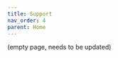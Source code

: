```yaml
---
title: Support
nav_order: 4
parent: Home
---
```

<!-- Use the page layout at TOC.md:  https://github.com/sdylewski/StealthChanger/blob/main/docs/TOC.md -->

(empty page, needs to be updated)

